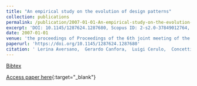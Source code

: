 ```yaml
---
title: "An empirical study on the evolution of design patterns"
collection: publications
permalink: /publication/2007-01-01-An-empirical-study-on-the-evolution-of-design-patterns
excerpt: 'DOI: 10.1145/1287624.1287680, Scopus ID: 2-s2.0-37849012764, Cited by: 62'
date: 2007-01-01
venue: 'the proceedings of Proceedings of the 6th joint meeting of the European Software Engineering Conference and the ACM SIGSOFT International Symposium on Foundations of Software Engineering, 2007, Dubrovnik, Croatia, September 3-7, 2007'
paperurl: 'https://doi.org/10.1145/1287624.1287680'
citation: ' Lerina Aversano,  Gerardo Canfora,  Luigi Cerulo,  Concettina Del Grosso,  Massimiliano Di Penta, &quot;An empirical study on the evolution of design patterns.&quot; the proceedings of Proceedings of the 6th joint meeting of the European Software Engineering Conference and the ACM SIGSOFT International Symposium on Foundations of Software Engineering, 2007, Dubrovnik, Croatia, September 3-7, 2007, 2007.'
---
```

[Bibtex](https://dblp.org/rec/bib/conf/sigsoft/AversanoCCGP07)

[Access paper here](https://doi.org/10.1145/1287624.1287680){:target="_blank"}
